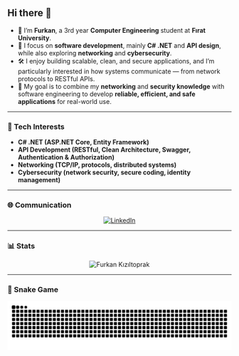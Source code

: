 ## Hi there 👋

- 🌟 I’m **Furkan**, a 3rd year **Computer Engineering** student at **Fırat University**.  
- 🌱 I focus on **software development**, mainly **C# .NET** and **API design**, while also exploring **networking** and **cybersecurity**.  
- 🛠️ I enjoy building scalable, clean, and secure applications, and I’m particularly interested in how systems communicate — from network protocols to RESTful APIs.  
- 🎯 My goal is to combine my **networking** and **security knowledge** with software engineering to develop **reliable, efficient, and safe applications** for real-world use.  

---

### 🔧 Tech Interests
- **C# .NET (ASP.NET Core, Entity Framework)**  
- **API Development (RESTful, Clean Architecture, Swagger, Authentication & Authorization)**  
- **Networking (TCP/IP, protocols, distributed systems)**  
- **Cybersecurity (network security, secure coding, identity management)**  

---

### 🌐 Communication
<p align="center">
  <a href="https://www.linkedin.com/in/furkan-k%C4%B1z%C4%B1ltoprak-a994121a7/" target="_blank">
    <img src="https://raw.githubusercontent.com/rahuldkjain/github-profile-readme-generator/master/src/images/icons/Social/linked-in-alt.svg" alt="LinkedIn" height="30" width="40"/>
  </a>
</p>

---

### 📊 Stats
<p align="center">
  <img src="https://github-readme-stats.vercel.app/api/top-langs?username=FurkanKzltprk&show_icons=true&locale=en&layout=compact" alt="Furkan Kızıltoprak"/>
</p>

---

### 🐍 Snake Game
<p align="center">
  <picture>
    <source media="(prefers-color-scheme: dark)" srcset="https://raw.githubusercontent.com/FurkanKzltprk/FurkanKzltprk/output/github-contribution-grid-snake-dark.svg">
    <source media="(prefers-color-scheme: light)" srcset="https://raw.githubusercontent.com/FurkanKzltprk/FurkanKzltprk/output/github-contribution-grid-snake.svg">
    <img alt="github contribution grid snake animation" src="https://raw.githubusercontent.com/FurkanKzltprk/FurkanKzltprk/output/github-contribution-grid-snake.svg">
  </picture>
</p>
